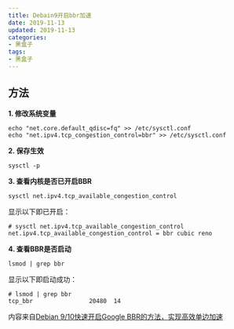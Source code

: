 ```yaml
---
title: Debain9开启bbr加速
date: 2019-11-13
updated: 2019-11-13
categories:
- 黑盒子
tags:
- 黑盒子
---
```


## 方法

**1. 修改系统变量**
```
echo "net.core.default_qdisc=fq" >> /etc/sysctl.conf
echo "net.ipv4.tcp_congestion_control=bbr" >> /etc/sysctl.conf
```

**2. 保存生效**
```
sysctl -p
```

**3. 查看内核是否已开启BBR**
```
sysctl net.ipv4.tcp_available_congestion_control
```
显示以下即已开启：
```
# sysctl net.ipv4.tcp_available_congestion_control
net.ipv4.tcp_available_congestion_control = bbr cubic reno
```
**4. 查看BBR是否启动**
```
lsmod | grep bbr
```
显示以下即启动成功：
```
# lsmod | grep bbr
tcp_bbr                20480  14
```

内容来自[Debian 9/10快速开启Google BBR的方法，实现高效单边加速](https://www.moerats.com/archives/297/)


